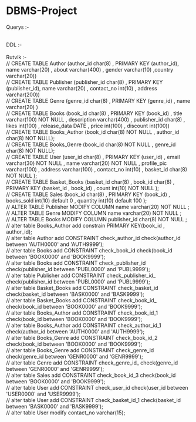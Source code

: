 # DBMS-Project

Querys :-<br /><br />

DDL :-<br /><br />
  Rutvik :-<br />
// CREATE TABLE Author (author_id char(8) , PRIMARY KEY (author_id), name varchar(20) , about varchar(400) , gender varchar(10) ,country varchar(20))<br />
// CREATE TABLE Publisher (publisher_id char(8) , PRIMARY KEY (publisher_id), name varchar(20) , contact_no int(10) , address varchar(200))<br />
// CREATE TABLE Genre (genre_id char(8) , PRIMARY KEY (genre_id) , name varchar(20) )<br />
// CREATE TABLE Books (book_id char(8) , PRIMARY KEY (book_id) , title varchar(100) NOT NULL , description varchar(400) , publisher_id char(8) , likes int(100) , release_data DATE , price int(100) , discount int(100))<br />
// CREATE TABLE Books_Author (book_id char(8) NOT NULL , author_id char(8) NOT NULL);<br />
// CREATE TABLE Books_Genre (book_id char(8) NOT NULL , genre_id char(8) NOT NULL);<br />
// CREATE TABLE User (user_id char(8) , PRIMARY KEY (user_id) , email varchar(30) NOT NULL , name varchar(20) NOT NULL , profile_pic varchar(100) , address varchar(100) , contact_no int(10) , basket_id char(8) NOT NULL );<br />
// CREATE TABLE Basket_Books (basket_id char(8) , book_id char(8) , PRIMARY KEY (basket_id , book_id) , count int(10) NOT NULL );<br />
// CREATE TABLE Sales (book_id char(8) , PRIMARY KEY (book_id) , books_sold int(10) default 0 , quantity int(10) default 100 );<br />
// ALTER TABLE Publisher MODIFY COLUMN name varchar(20) NOT NULL ;<br />
// ALTER TABLE Genre MODIFY COLUMN name varchar(20) NOT NULL ;<br />
// ALTER TABLE Books MODIFY COLUMN publisher_id char(8) NOT NULL ;<br />
// alter table Books_Author add constrain PRIMARY KEY(book_id , author_id);<br />
// alter table Author add CONSTRAINT check_author_id check(author_id between 'AUTH0000' and 'AUTH9999');<br />
// alter table Books add CONSTRAINT check_book_id check(book_id between 'BOOK0000' and 'BOOK9999');<br />
// alter table Books add CONSTRAINT check_publisher_id check(publisher_id between 'PUBL0000' and 'PUBL9999');<br />
// alter table Publisher add CONSTRAINT check_publisher_id_ check(publisher_id between 'PUBL0000' and 'PUBL9999');<br />
// alter table Basket_Books add CONSTRAINT check_basket_id check(basket_id between 'BASK0000' and 'BASK9999');<br />
// alter table Basket_Books add CONSTRAINT check_book_id_ check(book_id between 'BOOK0000' and 'BOOK9999');<br />
// alter table Books_Author add CONSTRAINT check_book_id_1 check(book_id between 'BOOK0000' and 'BOOK9999');<br />
// alter table Books_Author add CONSTRAINT check_author_id_1 check(author_id between 'AUTH0000' and 'AUTH9999');<br />
// alter table Books_Genre add CONSTRAINT check_book_id_2 check(book_id between 'BOOK0000' and 'BOOK9999');<br />
// alter table Books_Genre add CONSTRAINT check_genre_id check(genre_id between 'GENR0000' and 'GENR9999');<br />
// alter table Genre add CONSTRAINT check_genre_id_ check(genre_id between 'GENR0000' and 'GENR9999');<br />
// alter table Sales add CONSTRAINT check_book_id_3 check(book_id between 'BOOK0000' and 'BOOK9999');<br />
// alter table User add CONSTRAINT check_user_id check(user_id between 'USER0000' and 'USER9999');<br />
// alter table User add CONSTRAINT check_basket_id_1 check(basket_id between 'BASK0000' and 'BASK9999');<br />
// alter table User modify contact_no varchar(15);
